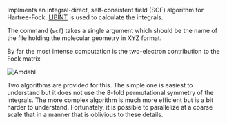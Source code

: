 Implments an integral-direct, self-consistent field (SCF) algorithm for Hartree-Fock.  [LIBINT](https://github.com/evaleev/libint) is used to calculate the integrals.

The command (`scf`) takes a single argument which should be the name of the file holding the molecular geometry in XYZ format.

By far the most intense computation is the two-electron contribution to the Fock matrix

<img src="https://latex.codecogs.com/svg.latex?\Large&space;\sum&#95;{kl}{D&#95;{kl}\left(2(ij|kl)-(ik|jl)\right)}" title="Amdahl" />

Two algorithms are provided for this.  The simple one is easiest to understand but it does not use the 8-fold permutational symmetry of the integrals.  The more complex algorithm is much more efficient but is a bit harder to understand.  Fortunately, it is possible to parallelize at a coarse scale that in a manner that is oblivious to these details.





